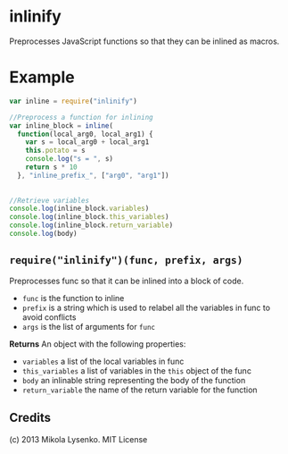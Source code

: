 inlinify
========
Preprocesses JavaScript functions so that they can be inlined as macros.

Example
=======

```javascript
var inline = require("inlinify")

//Preprocess a function for inlining
var inline_block = inline(
  function(local_arg0, local_arg1) {
    var s = local_arg0 + local_arg1
    this.potato = s
    console.log("s = ", s)
    return s * 10
  }, "inline_prefix_", ["arg0", "arg1"])
  
  
//Retrieve variables
console.log(inline_block.variables)
console.log(inline_block.this_variables)
console.log(inline_block.return_variable)
console.log(body)
```

`require("inlinify")(func, prefix, args)`
-----------------------------------------
Preprocesses func so that it can be inlined into a block of code.

* `func` is the function to inline
* `prefix` is a string which is used to relabel all the variables in func to avoid conflicts
* `args` is the list of arguments for `func`

**Returns** An object with the following properties:

* `variables` a list of the local variables in func
* `this_variables` a list of variables in the `this` object of the func
* `body` an inlinable string representing the body of the function
* `return_variable` the name of the return variable for the function

## Credits
(c) 2013 Mikola Lysenko. MIT License